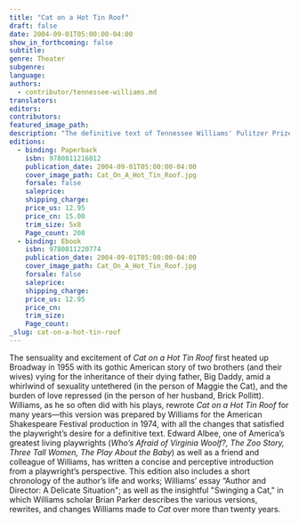```yaml
---
title: "Cat on a Hot Tin Roof"
draft: false
date: 2004-09-01T05:00:00-04:00
show_in_forthcoming: false
subtitle:
genre: Theater
subgenre:
language:
authors:
  - contributor/tennessee-williams.md
translators:
editors:
contributors:
featured_image_path:
description: "The definitive text of Tennessee Williams' Pulitzer Prize and Drama Critics Circle Award winning play "
editions:
  - binding: Paperback
    isbn: 9780811216012
    publication_date: 2004-09-01T05:00:00-04:00
    cover_image_path: Cat_On_A_Hot_Tin_Roof.jpg
    forsale: false
    saleprice:
    shipping_charge:
    price_us: 12.95
    price_cn: 15.00
    trim_size: 5x8
    Page_count: 208
  - binding: Ebook
    isbn: 9780811220774
    publication_date: 2004-09-01T05:00:00-04:00
    cover_image_path: Cat_On_A_Hot_Tin_Roof.jpg
    forsale: false
    saleprice:
    shipping_charge:
    price_us: 12.95
    price_cn:
    trim_size:
    Page_count:
_slug: cat-on-a-hot-tin-roof
---
```


The sensuality and excitement of _Cat on a Hot Tin Roof_ first heated up Broadway in 1955 with its gothic American story of two brothers (and their wives) vying for the inheritance of their dying father, Big Daddy, amid a whirlwind of sexuality untethered (in the person of Maggie the Cat), and the burden of love repressed (in the person of her husband, Brick Pollitt). Williams, as he so often did with his plays, rewrote _Cat on a Hot Tin Roof_ for many years—this version was prepared by Williams for the American Shakespeare Festival production in 1974, with all the changes that satisfied the playwright’s desire for a definitive text. Edward Albee, one of America’s greatest living playwrights (_Who’s Afraid of Virginia Woolf?, The Zoo Story, Three Tall Women, The Play About the Baby_) as well as a friend and colleague of Williams, has written a concise and perceptive introduction from a playwright’s perspective. This edition also includes a short chronology of the author’s life and works; Williams’ essay “Author and Director: A Delicate Situation"; as well as the insightful "Swinging a Cat," in which Williams scholar Brian Parker describes the various versions, rewrites, and changes Williams made to _Cat_ over more than twenty years.

